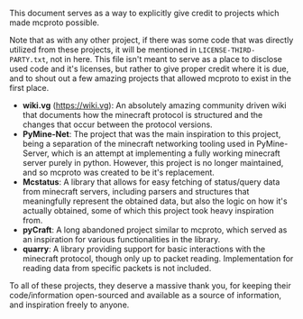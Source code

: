 This document serves as a way to explicitly give credit to projects which made mcproto possible.

Note that as with any other project, if there was some code that was directly utilized from these projects, it will be
mentioned in `LICENSE-THIRD-PARTY.txt`, not in here. This file isn't meant to serve as a place to disclose used code
and it's licenses, but rather to give proper credit where it is due, and to shout out a few amazing projects that
allowed mcproto to exist in the first place.

- **wiki.vg** (<https://wiki.vg>): An absolutely amazing community driven wiki that documents how the minecraft protocol is
  structured and the changes that occur between the protocol versions.
- **PyMine-Net**: The project that was the main inspiration to this project, being a separation of the minecraft
  networking tooling used in PyMine-Server, which is an attempt at implementing a fully working minecraft server purely
  in python. However, this project is no longer maintained, and so mcproto was created to be it's replacement.
- **Mcstatus**: A library that allows for easy fetching of status/query data from minecraft servers, including parsers and
  structures that meaningfully represent the obtained data, but also the logic on how it's actually obtained, some of
  which this project took heavy inspiration from.
- **pyCraft**: A long abandoned project similar to mcproto, which served as an inspiration for various functionalities in
  the library.
- **quarry**: A library providing support for basic interactions with the minecraft protocol, though only up to packet reading.
  Implementation for reading data from specific packets is not included.

To all of these projects, they deserve a massive thank you, for keeping their code/information open-sourced and
available as a source of information, and inspiration freely to anyone.
